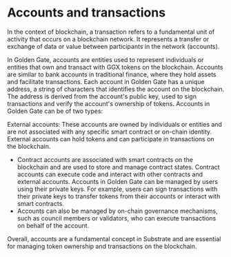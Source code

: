 # Accounts and transactions

In the context of blockchain, a transaction refers to a fundamental unit of activity that occurs on a blockchain network. It represents a transfer or exchange of data or value between participants in the network (accounts).

In Golden Gate, accounts are entities used to represent individuals or entities that own and transact with GGX tokens on the blockchain. Accounts are similar to bank accounts in traditional finance, where they hold assets and facilitate transactions. Each account in Golden Gate has a unique address, a string of characters that identifies the account on the blockchain. The address is derived from the account's public key, used to sign transactions and verify the account's ownership of tokens. Accounts in Golden Gate can be of two types:

External accounts: These accounts are owned by individuals or entities and are not associated with any specific smart contract or on-chain identity. External accounts can hold tokens and can participate in transactions on the blockchain.

* Contract accounts are associated with smart contracts on the blockchain and are used to store and manage contract states. Contract accounts can execute code and interact with other contracts and external accounts. Accounts in Golden Gate can be managed by users using their private keys. For example, users can sign transactions with their private keys to transfer tokens from their accounts or interact with smart contracts.
* Accounts can also be managed by on-chain governance mechanisms, such as council members or validators, who can execute transactions on behalf of the account.

Overall, accounts are a fundamental concept in Substrate and are essential for managing token ownership and transactions on the blockchain.
